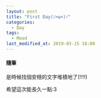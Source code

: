 ```yaml
---
layout: post
title: "First Day(ﾉ>ω<)ﾉ"
categories:
  - Day
tags:
  - Mood
last_modified_at: 2019-03-15 18:00
---
```


#### 隨筆

是時候找個安穩的文字堆積地了(!!!!)

希望這次能長久一點:3
